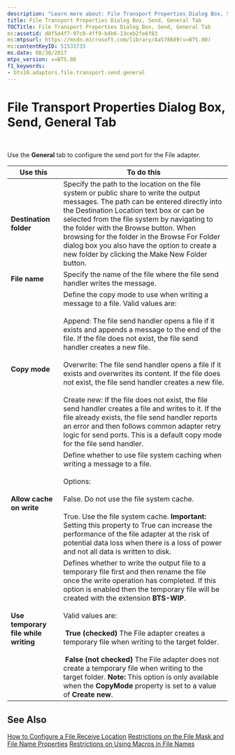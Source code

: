 ```yaml
---
description: "Learn more about: File Transport Properties Dialog Box, Send, General Tab"
title: File Transport Properties Dialog Box, Send, General Tab
TOCTitle: File Transport Properties Dialog Box, Send, General Tab
ms:assetid: d8f5d4f7-97c0-4ff9-b4b6-13ceb2fe6f83
ms:mtpsurl: https://msdn.microsoft.com/library/Aa578689(v=BTS.80)
ms:contentKeyID: 51531733
ms.date: 08/30/2017
mtps_version: v=BTS.80
f1_keywords:
- bts10.adaptors.file.transport.send.general
---
```


# File Transport Properties Dialog Box, Send, General Tab

 

Use the **General** tab to configure the send port for the File adapter.

<table>
<thead>
<tr class="header">
<th>Use this</th>
<th>To do this</th>
</tr>
</thead>
<tbody>
<tr class="odd">
<td><strong>Destination folder</strong></td>
<td>Specify the path to the location on the file system or public share to write the output messages. The path can be entered directly into the Destination Location text box or can be selected from the file system by navigating to the folder with the Browse button. When browsing for the folder in the Browse For Folder dialog box you also have the option to create a new folder by clicking the Make New Folder button.</td>
</tr>
<tr class="even">
<td><strong>File name</strong></td>
<td>Specify the name of the file where the file send handler writes the message.</td>
</tr>
<tr class="odd">
<td><strong>Copy mode</strong></td>
<td>Define the copy mode to use when writing a message to a file. Valid values are:<br />
<br />
Append: The file send handler opens a file if it exists and appends a message to the end of the file. If the file does not exist, the file send handler creates a new file.<br />
<br />
Overwrite: The file send handler opens a file if it exists and overwrites its content. If the file does not exist, the file send handler creates a new file.<br />
<br />
Create new: If the file does not exist, the file send handler creates a file and writes to it. If the file already exists, the file send handler reports an error and then follows common adapter retry logic for send ports. This is a default copy mode for the file send handler.</td>
</tr>
<tr class="even">
<td><strong>Allow cache on write</strong></td>
<td>Define whether to use file system caching when writing a message to a file.<br />
<br />
Options:<br />
<br />
False. Do not use the file system cache.<br />
<br />
True. Use the file system cache. <strong>Important:</strong> Setting this property to True can increase the performance of the file adapter at the risk of potential data loss when there is a loss of power and not all data is written to disk.</td>
</tr>
<tr class="odd">
<td><strong>Use temporary file while writing</strong></td>
<td>Defines whether to write the output file to a temporary file first and then rename the file once the write operation has completed. If this option is enabled then the temporary file will be created with the extension <strong>BTS-WIP</strong>.<br />
<br />
Valid values are:<br />
<br />
 <strong>True (checked)</strong> The File adapter creates a temporary file when writing to the target folder.<br />
<br />
 <strong>False (not checked)</strong> The File adapter does not create a temporary file when writing to the target folder. <strong>Note:</strong> This option is only available when the <strong>CopyMode</strong> property is set to a value of <strong>Create new</strong>.</td>
</tr>
</tbody>
</table>


## See Also

[How to Configure a File Receive Location](https://msdn.microsoft.com/library/aa547108\(v=bts.80\))  
[Restrictions on the File Mask and File Name Properties](https://msdn.microsoft.com/library/aa578688\(v=bts.80\))  
[Restrictions on Using Macros in File Names](https://msdn.microsoft.com/library/aa578022\(v=bts.80\))

